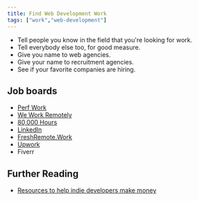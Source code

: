 ```yaml
---
title: Find Web Development Work
tags: ["work","web-development"]
---
```


- Tell people you know in the field that you're looking for work.
- Tell everybody else too, for good measure.
- Give you name to web agencies.
- Give your name to recruitment agencies.
- See if your favorite companies are hiring.

<!--
  - Dirt
  - Josh Sacks
  - Jillian
  - Mike
-->

## Job boards

- [Perf Work](https://www.perfwork.com/)
- [We Work Remotely](https://weworkremotely.com/)
- [80,000 Hours](https://jobs.80000hours.org/?query=frontend%20developer)
- [LinkedIn](https://www.linkedin.com/jobs/)
- [FreshRemote.Work](https://freshremote.work/)
- [Upwork](https://www.upwork.com/nx/find-work/)
- Fiverr

## Further Reading

- [Resources to help indie developers make money](https://github.com/mezod/awesome-indie)
